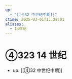 ```yaml
---
up:
  - "[[④32 中世纪中期]]"
ctime: 2025-03-01T13:28:01
aliases:
  - 14世纪
---
```


# ④323 14 世纪

- up: [[④32 中世纪中期]]

